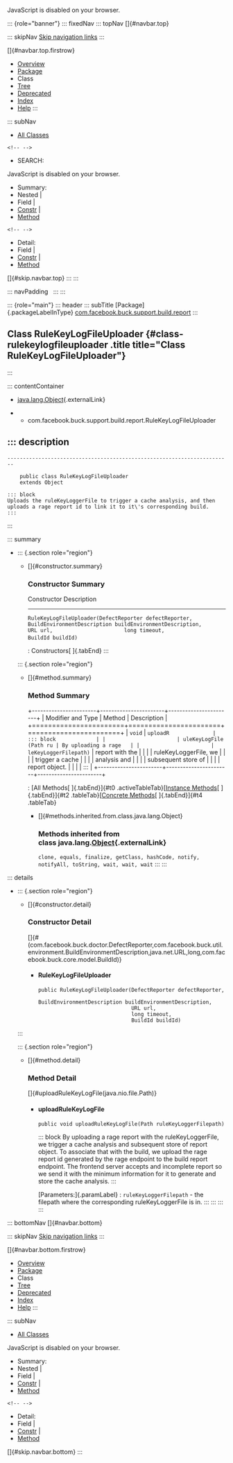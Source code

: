 <div>

JavaScript is disabled on your browser.

</div>

::: {role="banner"}
::: fixedNav
::: topNav
[]{#navbar.top}

::: skipNav
[Skip navigation links](#skip.navbar.top "Skip navigation links")
:::

[]{#navbar.top.firstrow}

-   [Overview](../../../../../../index.html)
-   [Package](package-summary.html)
-   Class
-   [Tree](package-tree.html)
-   [Deprecated](../../../../../../deprecated-list.html)
-   [Index](../../../../../../index-all.html)
-   [Help](../../../../../../help-doc.html)
:::

::: subNav
-   [All Classes](../../../../../../allclasses.html)

```{=html}
<!-- -->
```
-   SEARCH:

<div>

<div>

JavaScript is disabled on your browser.

</div>

</div>

<div>

-   Summary: 
-   Nested \| 
-   Field \| 
-   [Constr](#constructor.summary) \| 
-   [Method](#method.summary)

```{=html}
<!-- -->
```
-   Detail: 
-   Field \| 
-   [Constr](#constructor.detail) \| 
-   [Method](#method.detail)

</div>

[]{#skip.navbar.top}
:::
:::

::: navPadding
 
:::
:::

::: {role="main"}
::: header
::: subTitle
[Package]{.packageLabelInType} [com.facebook.buck.support.build.report](package-summary.html)
:::

## Class RuleKeyLogFileUploader {#class-rulekeylogfileuploader .title title="Class RuleKeyLogFileUploader"}
:::

::: contentContainer
-   [java.lang.Object](http://docs.oracle.com/javase/7/docs/api/java/lang/Object.html?is-external=true "class or interface in java.lang"){.externalLink}

-   -   com.facebook.buck.support.build.report.RuleKeyLogFileUploader

::: description
-   

    ------------------------------------------------------------------------

        public class RuleKeyLogFileUploader
        extends Object

    ::: block
    Uploads the ruleKeyLoggerFile to trigger a cache analysis, and then
    uploads a rage report id to link it to it\'s corresponding build.
    :::
:::

::: summary
-   ::: {.section role="region"}
    -   []{#constructor.summary}

        ### Constructor Summary

          Constructor                                                                                                                                                                                                                                        Description
          -------------------------------------------------------------------------------------------------------------------------------------------------------------------------------------------------------------------------------------------------- -------------
          `RuleKeyLogFileUploader​(DefectReporter defectReporter,                       BuildEnvironmentDescription buildEnvironmentDescription,                       URL url,                       long timeout,                       BuildId buildId)`    

          : Constructors[ ]{.tabEnd}
    :::

    ::: {.section role="region"}
    -   []{#method.summary}

        ### Method Summary

        +-----------------------+-----------------------+-----------------------+
        | Modifier and Type     | Method                | Description           |
        +=======================+=======================+=======================+
        | `void`                | `uploadR              | ::: block             |
        |                       | uleKeyLogFile​(Path ru | By uploading a rage   |
        |                       | leKeyLoggerFilepath)` | report with the       |
        |                       |                       | ruleKeyLoggerFile, we |
        |                       |                       | trigger a cache       |
        |                       |                       | analysis and          |
        |                       |                       | subsequent store of   |
        |                       |                       | report object.        |
        |                       |                       | :::                   |
        +-----------------------+-----------------------+-----------------------+

        : [All Methods[ ]{.tabEnd}]{#t0 .activeTableTab}[[Instance
        Methods](javascript:show(2);)[ ]{.tabEnd}]{#t2
        .tableTab}[[Concrete
        Methods](javascript:show(8);)[ ]{.tabEnd}]{#t4 .tableTab}

        -   []{#methods.inherited.from.class.java.lang.Object}

            ### Methods inherited from class java.lang.[Object](http://docs.oracle.com/javase/7/docs/api/java/lang/Object.html?is-external=true "class or interface in java.lang"){.externalLink}

            `clone, equals, finalize, getClass, hashCode, notify, notifyAll, toString, wait, wait, wait`
    :::
:::

::: details
-   ::: {.section role="region"}
    -   []{#constructor.detail}

        ### Constructor Detail

        []{#<init>(com.facebook.buck.doctor.DefectReporter,com.facebook.buck.util.environment.BuildEnvironmentDescription,java.net.URL,long,com.facebook.buck.core.model.BuildId)}

        -   #### RuleKeyLogFileUploader

                public RuleKeyLogFileUploader​(DefectReporter defectReporter,
                                              BuildEnvironmentDescription buildEnvironmentDescription,
                                              URL url,
                                              long timeout,
                                              BuildId buildId)
    :::

    ::: {.section role="region"}
    -   []{#method.detail}

        ### Method Detail

        []{#uploadRuleKeyLogFile(java.nio.file.Path)}

        -   #### uploadRuleKeyLogFile

            ``` methodSignature
            public void uploadRuleKeyLogFile​(Path ruleKeyLoggerFilepath)
            ```

            ::: block
            By uploading a rage report with the ruleKeyLoggerFile, we
            trigger a cache analysis and subsequent store of report
            object. To associate that with the build, we upload the rage
            report id generated by the rage endpoint to the build report
            endpoint. The frontend server accepts and incomplete report
            so we send it with the minimum information for it to
            generate and store the cache analysis.
            :::

            [Parameters:]{.paramLabel}
            :   `ruleKeyLoggerFilepath` - the filepath where the
                corresponding ruleKeyLoggerFile is in.
    :::
:::
:::
:::

::: bottomNav
[]{#navbar.bottom}

::: skipNav
[Skip navigation links](#skip.navbar.bottom "Skip navigation links")
:::

[]{#navbar.bottom.firstrow}

-   [Overview](../../../../../../index.html)
-   [Package](package-summary.html)
-   Class
-   [Tree](package-tree.html)
-   [Deprecated](../../../../../../deprecated-list.html)
-   [Index](../../../../../../index-all.html)
-   [Help](../../../../../../help-doc.html)
:::

::: subNav
-   [All Classes](../../../../../../allclasses.html)

<div>

<div>

JavaScript is disabled on your browser.

</div>

</div>

<div>

-   Summary: 
-   Nested \| 
-   Field \| 
-   [Constr](#constructor.summary) \| 
-   [Method](#method.summary)

```{=html}
<!-- -->
```
-   Detail: 
-   Field \| 
-   [Constr](#constructor.detail) \| 
-   [Method](#method.detail)

</div>

[]{#skip.navbar.bottom}
:::
